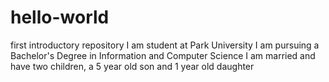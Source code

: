 # hello-world
first introductory repository
I am student at Park University
I am pursuing a Bachelor's Degree in Information and Computer Science
I am married and have two children, a 5 year old son and 1 year old daughter
